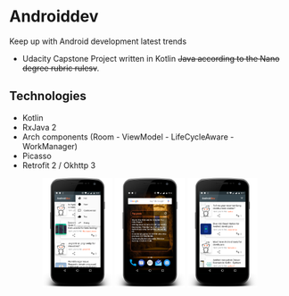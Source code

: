 # Androiddev
Keep up with Android development latest trends
- Udacity Capstone Project written in Kotlin ~~Java according to the Nano degree rubric rulesv~~.

## Technologies
- Kotlin
- RxJava 2
- Arch components (Room - ViewModel - LifeCycleAware - WorkManager)
- Picasso
- Retrofit 2 / Okhttp 3  
<p align="center">
<img src="art/1.png" alt="Screenshot 1" width="25%"/>
<img src="art/2.png" alt="Screenshot 2"  width="25%"/>
<img src="art/3.png" alt="Screenshot 3"  width="25%"/>
</p>
